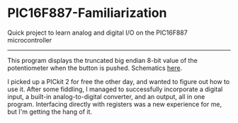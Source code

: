 # PIC16F887-Familiarization
Quick project to learn analog and digital I/O on the PIC16F887 microcontroller

---

This program displays the truncated big endian 8-bit value of the potentiometer when the button is pushed. Schematics [here](http://ww1.microchip.com/downloads/en/DeviceDoc/40001296C.pdf).

I picked up a PICkit 2 for free the other day, and wanted to figure out how to use it. After some fiddling, I managed to successfully incorporate a digital input, a built-in analog-to-digital converter, and an output, all in one program. Interfacing directly with registers was a new experience for me, but I'm getting the hang of it.